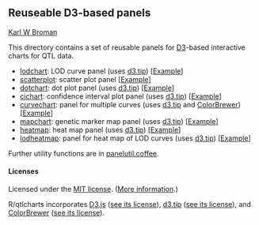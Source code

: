 ## Reuseable D3-based panels

[Karl W Broman](http://kbroman.org)

This directory contains a set of reusable panels for
[D3](http://d3js.org)-based interactive charts for QTL data.

- [lodchart](inst/panels/lodchart): LOD curve panel
  (uses [d3.tip](http://github.com/Caged/d3-tip))
  \[[Example](http://kbroman.org/qtlcharts/assets/panels/lodchart/test)\]
- [scatterplot](inst/panels/scatterplot): scatter plot panel
  \[[Example](http://kbroman.org/qtlcharts/assets/panels/scatterplot/test)\]
- [dotchart](inst/panels/dotchart): dot plot panel
  (uses [d3.tip](http://github.com/Caged/d3-tip))
  \[[Example](http://kbroman.org/qtlcharts/assets/panels/dotchart/test)\]
- [cichart](inst/panels/cichart): confidence interval plot panel
  (uses [d3.tip](http://github.com/Caged/d3-tip))
  \[[Example](http://kbroman.org/qtlcharts/assets/panels/cichart/test)\]
- [curvechart](inst/panels/curvechart): panel for multiple curves
  (uses [d3.tip](http://github.com/Caged/d3-tip)
  and [ColorBrewer](http://colorbrewer2.org))
  \[[Example](http://kbroman.org/qtlcharts/assets/panels/curvechart/test)\]
- [mapchart](inst/panels/mapchart): genetic marker map panel
  (uses [d3.tip](http://github.com/Caged/d3-tip))
  \[[Example](http://kbroman.org/qtlcharts/assets/panels/mapchart/test)\]
- [heatmap](inst/panels/heatmap): heat map panel
  (uses [d3.tip](http://github.com/Caged/d3-tip))
  \[[Example](http://kbroman.org/qtlcharts/assets/panels/heatmap/test)\]
- [lodheatmap](inst/panels/lodheatmap): panel for heat map of LOD curves
  (uses [d3.tip](http://github.com/Caged/d3-tip))
  \[[Example](http://kbroman.org/qtlcharts/assets/panels/lodheatmap/test)\]

Further utility functions are in [panelutil.coffee](panelutil.coffee).

#### Licenses

Licensed under the [MIT license](LICENSE). ([More information](http://en.wikipedia.org/wiki/MIT_License).)

R/qtlcharts incorporates [D3.js](http://d3js.org)
([see its license](../d3/LICENSE)),
[d3.tip](http://github.com/Caged/d3-tip)
([see its license](../d3-tip/LICENSE)), and
[ColorBrewer](http://colorbrewer2.org) ([see its license](../colorbrewer/LICENSE)).

